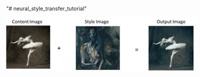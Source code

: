 "# neural_style_transfer_tutorial" 

<div align="center">
  <img src="style_transfer.png"/>
</div>
<br>
